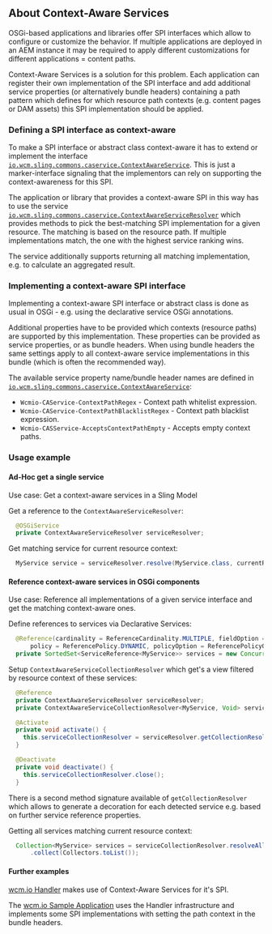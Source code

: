 ## About Context-Aware Services

OSGi-based applications and libraries offer SPI interfaces which allow to configure or customize the behavior. If multiple applications are deployed in an AEM instance it may be required to apply different customizations for different applications = content paths.

Context-Aware Services is a solution for this problem. Each application can register their own implementation of the SPI interface and add additional service properties (or alternatively bundle headers) containing a path pattern which defines for which resource path contexts (e.g. content pages or DAM assets) this SPI implementation should be applied.


### Defining a SPI interface as context-aware

To make a SPI interface or abstract class context-aware it has to extend or implement the interface [`io.wcm.sling.commons.caservice.ContextAwareService`][ContextAwareService]. This is just a marker-interface signaling that the implementors can rely on supporting the context-awareness for this SPI.

The application or library that provides a context-aware SPI in this way has to use the service [`io.wcm.sling.commons.caservice.ContextAwareServiceResolver`][ContextAwareServiceResolver] which provides methods to pick the best-matching SPI implementation for a given resource. The matching is based on the resource path. If multiple implementations match, the one with the highest service ranking wins.

The service additionally supports returning all matching implementation, e.g. to calculate an aggregated result.


### Implementing a context-aware SPI interface

Implementing a context-aware SPI interface or abstract class is done as usual in OSGi - e.g. using the declarative service OSGi annotations.

Additional properties have to be provided which contexts (resource paths) are supported by this implementation. These properties can be provided as service properties, or as bundle headers. When using bundle headers the same settings apply to all context-aware service implementations in this bundle (which is often the recommended way).

The available service property name/bundle header names are defined in [`io.wcm.sling.commons.caservice.ContextAwareService`][ContextAwareService]:

* `Wcmio-CAService-ContextPathRegex` - Context path whitelist expression.
* `Wcmio-CAService-ContextPathBlacklistRegex` - Context path blacklist expression.
* `Wcmio-CASService-AcceptsContextPathEmpty` - Accepts empty context paths.


### Usage example

#### Ad-Hoc get a single service

Use case: Get a context-aware services in a Sling Model

Get a reference to the `ContextAwareServiceResolver`:

```java
  @OSGiService
  private ContextAwareServiceResolver serviceResolver;
```

Get matching service for current resource context:

```java
  MyService service = serviceResolver.resolve(MyService.class, currentResource);
```
#### Reference context-aware services in OSGi components

Use case: Reference all implementations of a given service interface and get the matching context-aware ones.

Define references to services via Declarative Services:

```java
  @Reference(cardinality = ReferenceCardinality.MULTIPLE, fieldOption = FieldOption.UPDATE,
      policy = ReferencePolicy.DYNAMIC, policyOption = ReferencePolicyOption.GREEDY)
  private SortedSet<ServiceReference<MyService>> services = new ConcurrentSkipListSet<>(Collections.reverseOrder());
```

Setup `ContextAwareServiceCollectionResolver` which get's a view filtered by resource context of these services:

```java
  @Reference
  private ContextAwareServiceResolver serviceResolver;
  private ContextAwareServiceCollectionResolver<MyService, Void> serviceCollectionResolver;

  @Activate
  private void activate() {
    this.serviceCollectionResolver = serviceResolver.getCollectionResolver(this.services);
  }

  @Deactivate
  private void deactivate() {
    this.serviceCollectionResolver.close();
  }
```

There is a second method signature available of `getCollectionResolver` which allows to generate a decoration for each detected service e.g. based on further service reference properties.

Getting all services matching current resource context:

```java
  Collection<MyService> services = serviceCollectionResolver.resolveAll(currentResource)
      .collect(Collectors.toList());
```

#### Further examples

[wcm.io Handler][wcmio-handler] makes use of Context-Aware Services for it's SPI.

The [wcm.io Sample Application][wcmio-samples] uses the Handler infrastructure and implements some SPI implementations with setting the path context in the bundle headers.


[ContextAwareService]: apidocs/io/wcm/sling/commons/caservice/ContextAwareService.html
[ContextAwareServiceResolver]: apidocs/io/wcm/sling/commons/caservice/ContextAwareServiceResolver.html
[wcmio-handler]: https://wcm.io/handler/
[wcmio-samples]: https://wcm.io/samples/
